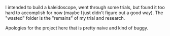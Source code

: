 I intended to build a kaleidoscope, went through some trials, but found it too hard to accomplish for now (maybe I just didn't figure out a good way). The "wasted" folder is the "remains" of my trial and research.

Apologies for the project here that is pretty naive and kind of buggy.

